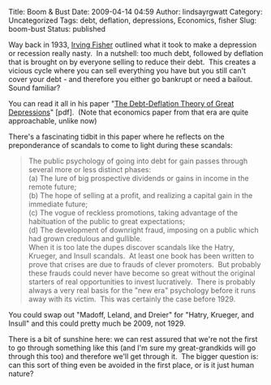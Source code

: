 Title: Boom & Bust
Date: 2009-04-14 04:59
Author: lindsayrgwatt
Category: Uncategorized
Tags: debt, deflation, depressions, Economics, fisher
Slug: boom-bust
Status: published

Way back in 1933, [Irving Fisher](http://en.wikipedia.org/wiki/Irving_Fisher) outlined what it took to make a depression or recession really nasty.  In a nutshell: too much debt, followed by deflation that is brought on by everyone selling to reduce their debt.  This creates a vicious cycle where you can sell everything you have but you still can't cover your debt - and therefore you either go bankrupt or need a bailout.  Sound familiar?

You can read it all in his paper "[The Debt-Deflation Theory of Great Depressions](http://fraser.stlouisfed.org/docs/meltzer/fisdeb33.pdf)" \[pdf\].  (Note that economics paper from that era are quite approachable, unlike now)

There's a fascinating tidbit in this paper where he reflects on the preponderance of scandals to come to light during these scandals:

> The public psychology of going into debt for gain passes through several more or less distinct phases:  
> (a) The lure of big prospective dividends or gains in income in the remote future;  
> (b) The hope of selling at a profit, and realizing a capital gain in the immediate future;  
> (c) The vogue of reckless promotions, taking advantage of the habituation of the public to great expectations;  
> (d) The development of downright fraud, imposing on a public which had grown credulous and gullible.  
> When it is too late the dupes discover scandals like the Hatry, Krueger, and Insull scandals.  At least one book has been written to prove that crises are due to frauds of clever promoters.  But probably these frauds could never have become so great without the original starters of real opportunities to invest lucratively.  There is probably always a very real basis for the "new era" psychology before it runs away with its victim.  This was certainly the case before 1929.

You could swap out "Madoff, Leland, and Dreier" for "Hatry, Krueger, and Insull" and this could pretty much be 2009, not 1929.

There is a bit of sunshine here: we can rest assured that we're not the first to go through something like this (and I'm sure my great-grandkids will go through this too) and therefore we'll get through it.  The bigger question is: can this sort of thing even be avoided in the first place, or is it just human nature?

